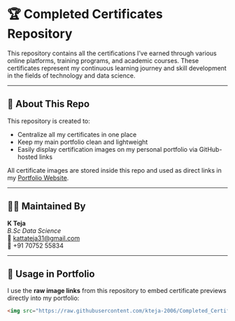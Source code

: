 # 🏆 Completed Certificates Repository

This repository contains all the certifications I’ve earned through various online platforms, training programs, and academic courses. These certificates represent my continuous learning journey and skill development in the fields of technology and data science.

---

## 📂 About This Repo

This repository is created to:

- Centralize all my certificates in one place  
- Keep my main portfolio clean and lightweight  
- Easily display certification images on my personal portfolio via GitHub-hosted links

All certificate images are stored inside this repo and used as direct links in my [Portfolio Website](https://your-portfolio-link.com).

---

## 🧑‍💻 Maintained By

**K Teja**  
_B.Sc Data Science_  
📧 kattateja31@gmail.com  
📱 +91 70752 55834

---

## 🔗 Usage in Portfolio

I use the **raw image links** from this repository to embed certificate previews directly into my portfolio:

```html
<img src="https://raw.githubusercontent.com/kteja-2006/Completed_Certifications/blob/main/jpg%20certificates/c_coding_college.jpg" alt="Python Certificate">
